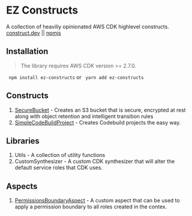 # EZ Constructs 
A collection of heaviliy opinionated AWS CDK highlevel constructs. 
[construct.dev](https://constructs.dev/packages/ez-constructs/) || [npmjs](https://www.npmjs.com/package/ez-constructs)

## Installation
> The library requires AWS CDK version >= 2.7.0.

` npm install ez-constructs` or ` yarn add ez-constructs`

## Constructs
1. [SecureBucket](src/secure-bucket) - Creates an S3 bucket that is secure, encrypted at rest along with object retention and intelligent transition rules
2. [SimpleCodeBuildProject](src/codebuild-ci) - Creates Codebuild projects the easy way. 

## Libraries
1. Utils - A collection of utility functions
2. CustomSynthesizer - A custom CDK synthesizer that will alter the default service roles that CDK uses. 

## Aspects
1. [PermissionsBoundaryAspect](src/aspects) - A custom aspect that can be used to apply a permission boundary to all roles created in the contex.